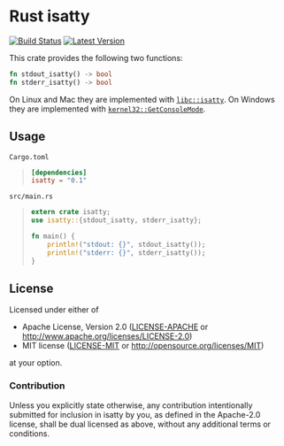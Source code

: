 # Rust isatty

[![Build Status](https://travis-ci.org/dtolnay/isatty.svg?branch=master)](https://travis-ci.org/dtolnay/isatty)
[![Latest Version](https://img.shields.io/crates/v/isatty.svg)](https://crates.io/crates/isatty)

This crate provides the following two functions:

```rust
fn stdout_isatty() -> bool
fn stderr_isatty() -> bool
```

On Linux and Mac they are implemented with
[`libc::isatty`](http://man7.org/linux/man-pages/man3/isatty.3.html).
On Windows they are implemented with
[`kernel32::GetConsoleMode`](https://msdn.microsoft.com/en-us/library/windows/desktop/ms683167.aspx).

## Usage

`Cargo.toml`

> ```toml
> [dependencies]
> isatty = "0.1"
> ```

`src/main.rs`

> ```rust
> extern crate isatty;
> use isatty::{stdout_isatty, stderr_isatty};
> 
> fn main() {
>     println!("stdout: {}", stdout_isatty());
>     println!("stderr: {}", stderr_isatty());
> }
> ```

## License

Licensed under either of

 * Apache License, Version 2.0 ([LICENSE-APACHE](LICENSE-APACHE) or http://www.apache.org/licenses/LICENSE-2.0)
 * MIT license ([LICENSE-MIT](LICENSE-MIT) or http://opensource.org/licenses/MIT)

at your option.

### Contribution

Unless you explicitly state otherwise, any contribution intentionally submitted
for inclusion in isatty by you, as defined in the Apache-2.0 license, shall be
dual licensed as above, without any additional terms or conditions.
